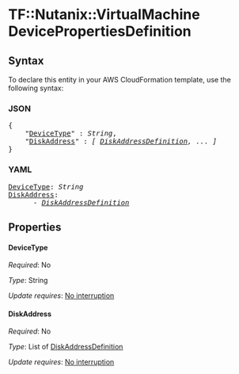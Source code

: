 # TF::Nutanix::VirtualMachine DevicePropertiesDefinition

## Syntax

To declare this entity in your AWS CloudFormation template, use the following syntax:

### JSON

<pre>
{
    "<a href="#devicetype" title="DeviceType">DeviceType</a>" : <i>String</i>,
    "<a href="#diskaddress" title="DiskAddress">DiskAddress</a>" : <i>[ <a href="diskaddressdefinition.md">DiskAddressDefinition</a>, ... ]</i>
}
</pre>

### YAML

<pre>
<a href="#devicetype" title="DeviceType">DeviceType</a>: <i>String</i>
<a href="#diskaddress" title="DiskAddress">DiskAddress</a>: <i>
      - <a href="diskaddressdefinition.md">DiskAddressDefinition</a></i>
</pre>

## Properties

#### DeviceType

_Required_: No

_Type_: String

_Update requires_: [No interruption](https://docs.aws.amazon.com/AWSCloudFormation/latest/UserGuide/using-cfn-updating-stacks-update-behaviors.html#update-no-interrupt)

#### DiskAddress

_Required_: No

_Type_: List of <a href="diskaddressdefinition.md">DiskAddressDefinition</a>

_Update requires_: [No interruption](https://docs.aws.amazon.com/AWSCloudFormation/latest/UserGuide/using-cfn-updating-stacks-update-behaviors.html#update-no-interrupt)

